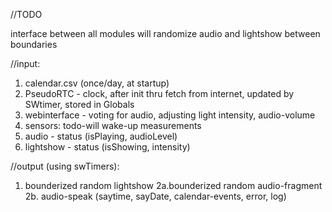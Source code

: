//TODO

interface between all modules
will randomize audio and lightshow between boundaries

//input: 
1. calendar.csv (once/day, at startup)
2. PseudoRTC - clock, after init thru fetch from internet, updated by SWtimer, stored in Globals
3. webinterface - voting for audio, adjusting light intensity, audio-volume
4. sensors: todo-will wake-up measurements
5. audio - status (isPlaying, audioLevel)
6. lightshow - status (isShowing, intensity)

//output (using swTimers):
1. bounderized random lightshow
2a.bounderized random audio-fragment
2b. audio-speak (saytime, sayDate, calendar-events, error, log)


